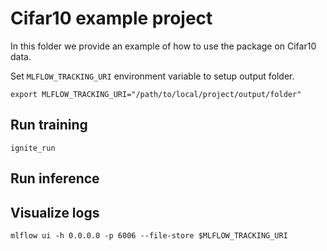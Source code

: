 # Cifar10 example project

In this folder we provide an example of how to use the package
on Cifar10 data.


Set `MLFLOW_TRACKING_URI` environment variable to setup output folder.
```
export MLFLOW_TRACKING_URI="/path/to/local/project/output/folder"
```

## Run training

```
ignite_run
```

## Run inference


## Visualize logs

```
mlflow ui -h 0.0.0.0 -p 6006 --file-store $MLFLOW_TRACKING_URI
```